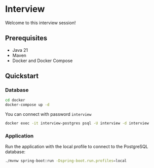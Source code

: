 # Interview

Welcome to this interview session!

## Prerequisites

- Java 21
- Maven
- Docker and Docker Compose

## Quickstart

### Database

```bash
cd docker
docker-compose up -d
```

You can connect with password `interview`
```bash
docker exec -it interview-postgres psql -U interview -d interview
``` 

### Application

Run the application with the local profile to connect to the PostgreSQL database:

```bash
./mvnw spring-boot:run -Dspring-boot.run.profiles=local
```
